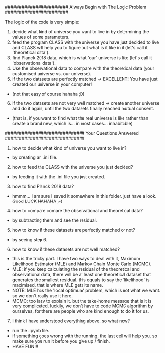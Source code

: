 ####################### Always Begin with The Logic Problem #######################

The logic of the code is very simple:
1. decide what kind of universe you want to live in by determining the values of some parameters.
2. feed the program CLASS with the universe you have just decided to live and CLASS will help you to figure out what is it like in it (let's call it 'theoretical data').
3. find Planck 2018 data, which is what 'our' universe is like (let's call it 'observational data'). 
4. Use the observational data to compare with the theoretical data (your customised universe vs. our universe).
5. if the two datasets are perfectly matched -> EXCELLENT! You have just created our universe in your computer!
- (not that easy of course hahaha ;D)
6. if the two datasets are not very well matched -> create another universe and do it again, until the two datasets finally reached mutual consent.
- (that is, if you want to find what the real universe is like rather than create a brand new, which is... in most cases... inhabitable)


############################# Your Questions Answered #############################

1. how to decide what kind of universe you want to live in?
- by creating an .ini file.

2. how to feed the CLASS with the universe you just decided?
- by feeding it with the .ini file you just created.

3. how to find Planck 2018 data?
- hmmm... I am sure I saved it somewhere in this folder. just have a look. Good LUCK HAHAHA ;-)

4. how to compare comare the observational and theoretical data?
- by subtracting them and see the residual.

5. how to know if these datasets are perfectly matched or not?
- by seeing step 6.

6. how to know if these datasets are not well matched?
- this is the tricky part. I have two ways to deal with it, Maximum Likelihood Estimator (MLE) and Markov Chain Monte Carlo (MCMC).
- MLE: if you keep calculating the residual of the theoretical and observational data, there will be at least one theoretical dataset that generates the smallest residual. this equals to say the 'likelihood' is maximised. that is where MLE gets its name.
- NOTE: MLE has the 'local optimum' problem, which is not what we want. so we don't really use it here.
- MCMC: too lazy to explain it, but the take-home message that is it is very complicated. luckily, we don't have to code MCMC algorithm by ourselves, for there are people who are kind enough to do it for us.

7. I think I have understood everything above. so what now?
- run the .ipynb file.
- if something goes wrong with the running, the last cell will help you. so make sure you run it before you give up / finish.
- HAVE FUN!!!
